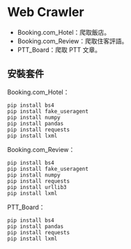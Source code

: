 # Web Crawler
* Booking.com_Hotel：爬取飯店。
* Booking.com_Review：爬取住客評語。 
* PTT_Board：爬取 PTT 文章。
## 安裝套件
Booking.com_Hotel：
```
pip install bs4
pip install fake_useragent
pip install numpy
pip install pandas
pip install requests
pip install lxml
```
Booking.com_Review：
```
pip install bs4
pip install fake_useragent
pip install numpy
pip install requests
pip install urllib3
pip install lxml
```
PTT_Board：
```
pip install bs4
pip install pandas
pip install requests
pip install lxml
```
